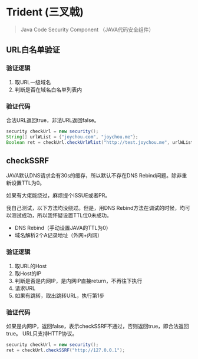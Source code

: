 # Trident (三叉戟)

> Java Code Security Component （JAVA代码安全组件）

## URL白名单验证

### 验证逻辑

1. 取URL一级域名
2. 判断是否在域名白名单列表内

### 验证代码

合法URL返回true，非法URL返回false。

```java
security checkUrl = new security();
String[] urlWList = {"joychou.com", "joychou.me"};
Boolean ret = checkUrl.checkUrlWlist("http://test.joychou.me", urlWList);
```

## checkSSRF

JAVA默认DNS请求会有30s的缓存，所以默认不存在DNS Rebind问题。除非重新设置TTL为0。

如果有大佬能绕过，麻烦提个ISSUE或者PR。

我自己测试，以下方法均没绕过。但是，用DNS Rebind方法在调试的时候，均可以测试成功，所以我怀疑设置TTL位0未成功。

- DNS Rebind（手动设置JAVA的TTL为0）
- 域名解析2个A记录地址（外网+内网）



### 验证逻辑

1. 取URL的Host
2. 取Host的IP
3. 判断是否是内网IP，是内网IP直接return，不再往下执行
4. 请求URL
5. 如果有跳转，取出跳转URL，执行第1步

### 验证代码

如果是内网IP，返回false，表示checkSSRF不通过，否则返回true，即合法返回true。
URL只支持HTTP协议。

```java
security checkUrl = new security();
ret = checkUrl.checkSSRF("http://127.0.0.1");
```
